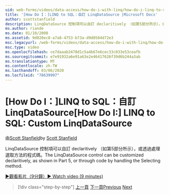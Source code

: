 ```yaml
---
uid: web-forms/videos/data-access/how-do-i-with-linq/how-do-i-linq-to-sql-custom-linqdatasource
title: '[How Do I：]LINQ to SQL：自訂 LinqDataSource |Microsoft Docs'
author: scottstanfield
description: LinqDataSource 控制項可以自訂 declaritively （如第5部分所示），或透過處理選取方法的程式碼。
ms.author: riande
ms.date: 01/10/2008
ms.assetid: 9d020ec8-a7a8-4753-b73a-d9d0584d72e3
msc.legacyurl: /web-forms/videos/data-access/how-do-i-with-linq/how-do-i-linq-to-sql-custom-linqdatasource
msc.type: video
ms.openlocfilehash: ce7daaab2478d1c5a4b67e6cec33c033e53ceafb
ms.sourcegitcommit: e7e91932a6e91a63e2e46417626f39d6b244a3ab
ms.translationtype: MT
ms.contentlocale: zh-TW
ms.lasthandoff: 03/06/2020
ms.locfileid: "78639997"
---
```

# <a name="how-do-i-linq-to-sql-custom-linqdatasource"></a><span data-ttu-id="fa304-103">[How Do I：]LINQ to SQL：自訂 LinqDataSource</span><span class="sxs-lookup"><span data-stu-id="fa304-103">[How Do I:] LINQ to SQL: Custom LinqDataSource</span></span>

<span data-ttu-id="fa304-104">由[Scott Stanfield](https://github.com/scottstanfield)</span><span class="sxs-lookup"><span data-stu-id="fa304-104">by [Scott Stanfield](https://github.com/scottstanfield)</span></span>

<span data-ttu-id="fa304-105">LinqDataSource 控制項可以自訂 declaritively （如第5部分所示），或透過處理選取方法的程式碼。</span><span class="sxs-lookup"><span data-stu-id="fa304-105">The LinqDataSource control can be customized declaritively, as shown in Part 5, or through code by handling the Selecting method.</span></span>

[<span data-ttu-id="fa304-106">&#9654;觀看影片（9分鐘）</span><span class="sxs-lookup"><span data-stu-id="fa304-106">&#9654; Watch video (9 minutes)</span></span>](https://channel9.msdn.com/Blogs/ASP-NET-Site-Videos/how-do-i-linq-to-sql-custom-linqdatasource)

> [!div class="step-by-step"]
> <span data-ttu-id="fa304-107">[上一頁](how-do-i-linq-to-sql-linqdatasource.md)
> [下一頁](how-do-i-linq-to-sql-using-stored-procedures.md)</span><span class="sxs-lookup"><span data-stu-id="fa304-107">[Previous](how-do-i-linq-to-sql-linqdatasource.md)
[Next](how-do-i-linq-to-sql-using-stored-procedures.md)</span></span>

